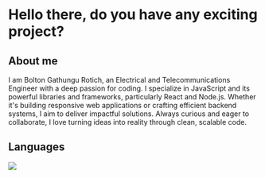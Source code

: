 # Hello there, do you have any exciting project?

## About me  
I am Bolton Gathungu Rotich, an Electrical and Telecommunications Engineer with a deep passion for coding. I specialize in JavaScript and its powerful libraries and frameworks, particularly React and Node.js. Whether it's building responsive web applications or crafting efficient backend systems, I aim to deliver impactful solutions. Always curious and eager to collaborate, I love turning ideas into reality through clean, scalable code.  

## Languages  

<img src='https://github-readme-stats.vercel.app/api/top-langs/?username=BoltonGathungu&layout=compact&theme=radical&hide=swift,csharp'/>
 
